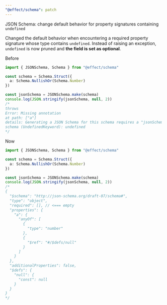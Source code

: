 ```yaml
---
"@effect/schema": patch
---
```


JSON Schema: change default behavior for property signatures containing `undefined`

Changed the default behavior when encountering a required property signature whose type contains `undefined`. Instead of raising an exception, `undefined` is now pruned and **the field is set as optional**.

Before

```ts
import { JSONSchema, Schema } from "@effect/schema"

const schema = Schema.Struct({
  a: Schema.NullishOr(Schema.Number)
})

const jsonSchema = JSONSchema.make(schema)
console.log(JSON.stringify(jsonSchema, null, 2))
/*
throws
Error: Missing annotation
at path: ["a"]
details: Generating a JSON Schema for this schema requires a "jsonSchema" annotation
schema (UndefinedKeyword): undefined
*/
```

Now

```ts
import { JSONSchema, Schema } from "@effect/schema"

const schema = Schema.Struct({
  a: Schema.NullishOr(Schema.Number)
})

const jsonSchema = JSONSchema.make(schema)
console.log(JSON.stringify(jsonSchema, null, 2))
/*
{
  "$schema": "http://json-schema.org/draft-07/schema#",
  "type": "object",
  "required": [], // <=== empty
  "properties": {
    "a": {
      "anyOf": [
        {
          "type": "number"
        },
        {
          "$ref": "#/$defs/null"
        }
      ]
    }
  },
  "additionalProperties": false,
  "$defs": {
    "null": {
      "const": null
    }
  }
}
*/
```
